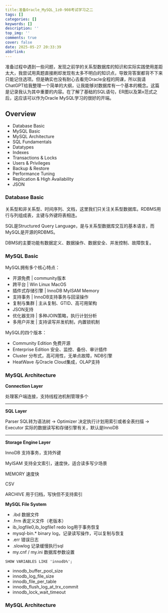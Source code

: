 ```yaml
---
title:准备Oracle_MySQL_1z0-908考试学习之二
tags: []
categories: []
keywords: []
description: ''
top_img: ''
comments: true
cover: false
date: 2025-05-27 20:33:39
abbrlink:
---
```


准备过程中遇到一些问题，发现之前学的关系型数据库的知识和实际实践使用差距太大，我尝试用真题直接刷却发现有太多不明白的知识点，导致背答案都背不下来只能记住选项。但是确实也没有耐心去看完Oracle全程的网课，所以我请ChatGPT给我整理一个简单的大纲，让我能够对数据库有一个基本的概念。这篇是记录我认为其中重要的内容。在了解了基础的SQL语句，ER图以及第x范式之后，这应该可以作为Oracle MySQL学习的很好的开端。

## Overview

- Database Basic
- MySQL Basic
- MySQL Architecture
- SQL Fundamentals
- Datatypes
- Indexes
- Transactions & Locks
- Users & Privileges
- Backup & Restore
- Performance Tuning
- Replication & High Availability
- JSON

### 

### Database Basic

关系型和非关系型、时间序列、文档，这里我们只关注关系型数据库。RDBMS用行与列组成表，主键与外键将表相连。

SQL是Structured Query Language，是与关系型数据库交互的基本语言，而MySQL是开源的RDBMS。

DBMS的主要功能有数据定义、数据操作、数据安全、并发控制、故障恢复。

### MySQL Basic

MySQL拥有多个核心特点：

- 开源免费 | community版本
- 跨平台 | Win Linux MacOS
- 插件式存储引擎 | InnoDB MyISAM Memory
- 支持事务 | InnoDB支持事务与回滚操作
- 复制与集群 | 主从复制、GTID、高可用架构
- JSON支持
- 优化器支持 | 多种JOIN策略，执行计划分析
- 多用户并发 | 支持读写并发机制，内置锁机制

MySQL的四个版本：

- Community Edition 免费开源
- Enterprise Edition 安全、监控、备份、审计插件
- Cluster 分布式，高可用性，无单点故障，NDB引擎
- HeatWave 与Oracle Cloud集成，OLAP支持

### MySQL Architecture

**Connection Layer**

处理客户端连接，支持线程池机制管理多个

---

**SQL Layer** 

Parser SQL转为语法树 → Optimizer 决定执行计划用索引或者全表扫描 → Executor 实际的数据读写和存储引擎有关，默认是InnoDB

---

**Storage Engine Layer**

InnoDB 支持事务，支持外键

MyISAM 支持全文索引，速度快，适合读多写少场景

MEMORY 速度快

CSV

ARCHIVE 用于归档，写快但不支持索引



**MySQL File System**

- .ibd 数据文件
- .frm 表定义文件（老版本）
- ib_logfile0,ib_logfile1 redo log用于事务恢复
- mysql-bin.* binary log，记录读写操作，可以复制与恢复
- .err 错误日志
- .slowlog 记录缓慢执行sql
- my.cnf / my.ini 数据库参数设置



`SHOW VARIABLES LIKE 'innodb%';`

- innodb_buffer_pool_size
- innodb_log_file_size
- innodb_file_per_table
- innodb_flush_log_at_trx_commit
- innodb_lock_wait_timeout

### MySQL Architecture







